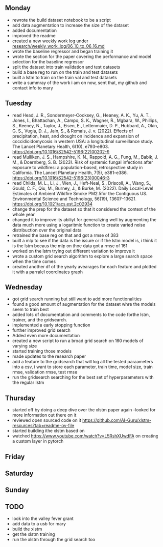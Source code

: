 ## Monday

- rewrote the build dataset notebook to be a script
- add data augmentation to increase the size of the dataset
- added documentation
- improved the readme
- created a new weekly work log under [research/weekly_work_log/06_10_to_06_16.md](06_10_to_06_16.md) 
- wrote the baseline regressor and began training it
- wrote the section for the paper covering the performance and model selection for the baseline regressor
- split the dataset into train validation and test datasets
- build a base reg to run on the train and test datasets
- built a lstm to train on the train val and test datasets
- write a summray of the work i am on now, sent that, my github and contact info to mary

## Tuesday
- read Head, J. R., Sondermeyer-Cooksey, G., Heaney, A. K., Yu, A. T., Jones, I., Bhattachan, A., Campo, S. K., Wagner, R., Mgbara, W., Phillips, S., Keeney, N., Taylor, J., Eisen, E., Lettenmaier, D. P., Hubbard, A., Okin, G. S., Vugia, D. J., Jain, S., & Remais, J. v. (2022). Effects of precipitation, heat, and drought on incidence and expansion of coccidioidomycosis in western USA: a longitudinal surveillance study. The Lancet Planetary Health, 6(10), e793–e803. https://doi.org/10.1016/S2542-5196(22)00202-9
- read Mulliken, J. S., Hampshire, K. N., Rappold, A. G., Fung, M., Babik, J. M., & Doernberg, S. B. (2023). Risk of systemic fungal infections after exposure to wildfires: a population-based, retrospective study in California. The Lancet Planetary Health, 7(5), e381–e386. https://doi.org/10.1016/S2542-5196(23)00046-3
- read Childs, M. L., Li, J., Wen, J., Heft-Neal, S., Driscoll, A., Wang, S., Gould, C. F., Qiu, M., Burney, J., & Burke, M. (2022). Daily Local-Level Estimates of Ambient Wildfire Smoke PM2.5for the Contiguous US. Environmental Science and Technology, 56(19), 13607–13621. https://doi.org/10.1021/acs.est.2c02934
- change the prep for the dataset so that it considered the context of the whole year
- changed it to improve its abiliyt for generalizing well by augmenting  the data much more using a  logaritmic function to create varied noise distribuction over the original data
- retrained the base reg on that and got a rmse of 383
- built a mlp to see if the data is the issure or if the lstm model is, i think it is the lstm becaus the mlp on thoe data got a rmse of 161
- worked on the lstm trying out different variation to improve it
- wrote a custom grid search algorithm to explore a large search space when the time comes
- created another df of the yearly avearages for each feature and plotted it with a parralel coordinates graph

## Wednesday
- got grid search running but still want to add more functionalities
- found a good amount of augmentation for the dataset whre the  models seem to train best
- added lots of documentation and comments to the code forthe lstm, trainer, and the gridsearch.
- implemented a early stopping function
- further improved grid search
- Added even more documentation
- created a new script to run a broad grid search on 160 models of varying size
- started training those models 
- made updates to the research paper
- add a feature to the gridsearch that will log all the tested paraameters into a csv, i want to store each parameter, train time, model size, train rmse, validation rmse, test rmse
- run the gridsearch searching for the best set of hyperparameters with the regular lstm

## Thursday
- started off by doing a deep dive over the xlstm paper again
-looked for more information out there on it
- reviewed open sourced code on it https://github.com/AI-Guru/xlstm-resources?tab=readme-ov-file
- started building ithe xlstm based on 
- watched https://www.youtube.com/watch?v=L5RshXUwdFA on creating a custom layer in pytorch


## Friday 

## Saturday 

## Sunday

## TODO
- look into the valley fever grant
- add data to a usb for mary
- build the xlstm
- get the xlstm training 
- run the xlstm through the grid search too



